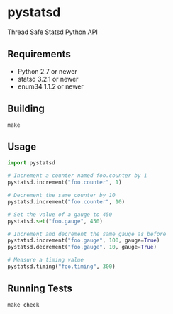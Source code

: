 # pystatsd

Thread Safe Statsd Python API

## Requirements
 
 * Python 2.7 or newer
 * statsd 3.2.1 or newer
 * enum34 1.1.2 or newer

## Building

    make

## Usage

```python
import pystatsd

# Increment a counter named foo.counter by 1
pystatsd.increment("foo.counter", 1)

# Decrement the same counter by 10
pystatsd.increment("foo.counter", 10)

# Set the value of a gauge to 450
pystatsd.set("foo.gauge", 450)

# Increment and decrement the same gauge as before
pystatsd.increment("foo.gauge", 100, gauge=True)
pystatsd.decrement("foo.gauge", 10, gauge=True)

# Measure a timing value
pystatsd.timing("foo.timing", 300)
```

## Running Tests

    make check
